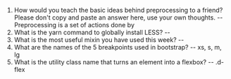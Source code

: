 <!-- Answers to the Self Study Questions go here -->

1. How would you teach the basic ideas behind preprocessing to a friend?  Please don't copy and paste an answer here, use your own thoughts. 
-- Preprocessing is a set of actions done by 
2. What is the yarn command to globally install LESS?
--
3. What is the most useful mixin you have used this week?
-- 
4. What are the names of the 5 breakpoints used in bootstrap?
-- xs, s, m, lg
5. What is the utility class name that turns an element into a flexbox?
-- .d-flex
